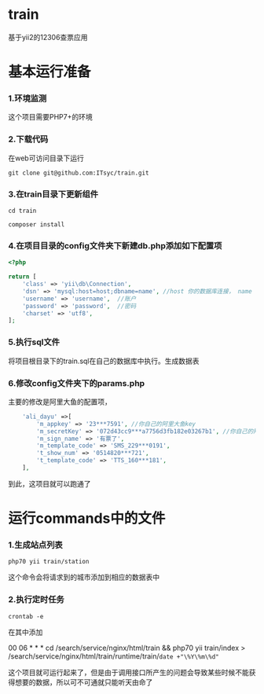 # train
基于yii2的12306查票应用
# 基本运行准备
### 1.环境监测
这个项目需要PHP7+的环境
### 2.下载代码
在web可访问目录下运行
```shell
git clone git@github.com:ITsyc/train.git
```
### 3.在train目录下更新组件
```shell
cd train
```
```shell
composer install
```
### 4.在项目目录的config文件夹下新建db.php添加如下配置项
```php
<?php

return [
	'class' => 'yii\db\Connection',
	'dsn' => 'mysql:host=host;dbname=name', //host 你的数据库连接， name 你的数据库名，
	'username' => 'username',  //账户
	'password' => 'password',  //密码
	'charset' => 'utf8',
];

```
### 5.执行sql文件
将项目根目录下的train.sql在自己的数据库中执行。生成数据表
### 6.修改config文件夹下的params.php
主要的修改是阿里大鱼的配置项，
```php
	'ali_dayu' =>[
		'm_appkey' => '23***7591', //你自己的阿里大鱼key
		'm_secretKey' => '072d43cc9***a7756d3fb182e03267b1', //你自己的阿里大鱼key
		'm_sign_name' => '有票了',
		'm_template_code' => 'SMS_229***0191',
		't_show_num' => '0514820***721',
		't_template_code' => 'TTS_160***181',
	],
```
到此，这项目就可以跑通了
# 运行commands中的文件
### 1.生成站点列表
```shell
php70 yii train/station
```
这个命令会将请求到的城市添加到相应的数据表中
### 2.执行定时任务
```shell
crontab -e
```
在其中添加

00 06 * * * cd /search/service/nginx/html/train && php70 yii train/index > /search/service/nginx/html/train/runtime/train/`date +"\%Y\%m\%d"`

这个项目就可运行起来了，但是由于调用接口所产生的问题会导致某些时候不能获得想要的数据，所以可不可通就只能听天由命了
